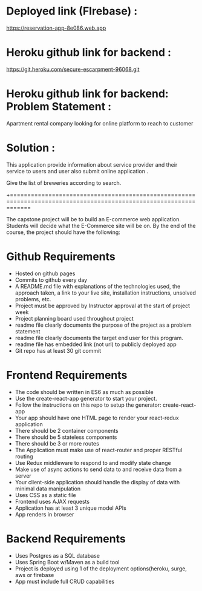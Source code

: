
# Deployed link (FIrebase) :

 https://reservation-app-8e086.web.app

# Heroku github link for backend :

https://git.heroku.com/secure-escarpment-96068.git

# Heroku github link for backend: Problem Statement :

Apartment rental company looking for online platform to reach to customer 

# Solution :

This application provide information about service provider and their service  to users and user also submit online application . 

Give the list of breweries according to search.

+==================================================================================================================

The capstone project will be to build an E-commerce web application. Students will decide what the E-Commerce site will be on. By the end of the course, the project should have the following:

# Github Requirements

* Hosted on github pages
* Commits to github every day
* A README.md file with explanations of the technologies used, the approach taken, a link to your live site, installation instructions, unsolved problems, etc.
* Project must be approved by Instructor approval at the start of project week
* Project planning board used throughout project
* readme file clearly documents the purpose of the project as a problem statement
* readme file clearly documents the target end user for this program.
* readme file has embedded link (not url) to publicly deployed app
* Git repo has at least 30 git commit
 

# Frontend Requirements 

* The code should be written in ES6 as much as possible
* Use the create-react-app generator to start your project.
* Follow the instructions on this repo to setup the generator: create-react-app
* Your app should have one HTML page to render your react-redux application
* There should be 2 container components
* There should be 5 stateless components
* There should be 3 or more routes
* The Application must make use of react-router and proper RESTful routing 
* Use Redux middleware to respond to and modify state change
* Make use of async actions to send data to and receive data from a server
* Your client-side application should handle the display of data with minimal data manipulation
* Uses CSS as a static file
* Frontend uses AJAX requests 
* Application has at least 3 unique model APIs
* App renders in browser
 

# Backend Requirements

* Uses Postgres as a SQL database
* Uses Spring Boot w/Maven as a build tool
* Project is deployed using 1 of the deployment options(heroku, surge, aws or firebase
* App must include full CRUD capabilities
 


